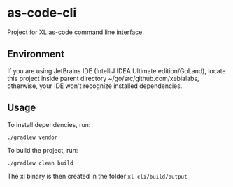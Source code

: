 # as-code-cli

Project for XL as-code command line interface.

## Environment

If you are using JetBrains IDE (IntelliJ IDEA Ultimate edition/GoLand), locate this project inside parent directory ~/go/src/github.com/xebialabs,
otherwise, your IDE won't recognize installed dependencies.

## Usage

To install dependencies, run:
```
./gradlew vendor
```

To build the project, run:
```
./gradlew clean build
```
The xl binary is then created in the folder `xl-cli/build/output`
